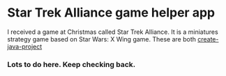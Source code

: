 <h1>Star Trek Alliance game helper app</h1>

<p>I received a game at Christmas called Star Trek Alliance. It is a miniatures strategy game based on Star Wars: X Wing game.  These are both <a href="https://fantasyflightgames.com>from Fantasy Flight Games</a>.</p>

<p>Recently set up the game to play for the first time.  I like the detailed nature of the game and it's open play, but the turn-of-play is rather complicated.  Very straightfoward, but also complicated.  I find myself not keeping things in the proper order.  So, I thought this might be a good idea for a first Java project.  And, this is it.</p>

<p>It's still under major construction.  I'm going further than just a simple step minder.  I'm adding in ship classes, captain classes, die rolls, and other things I can think of.  However, as a simple step minder, it works pretty good so far.</p>

<p>I have it set up as a Maven folder structure, but it uses CLI steps for compile and jar file building.  Those are included.  You can also check out the <code>bash</code> script repo I built to automate building this kind of Java project at 
<a href="https://github.com/tardisgallifrey/create-java-project">create-java-project</a></p>

<h3>Lots to do here.  Keep checking back.</h3>